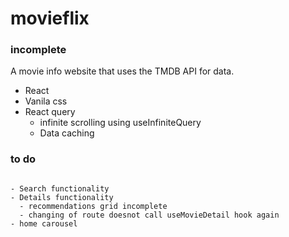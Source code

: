 # movieflix

### incomplete

A movie info website that uses the TMDB API for data.

- React
- Vanila css
- React query
  - infinite scrolling using useInfiniteQuery
  - Data caching

### to do

```

- Search functionality
- Details functionality
  - recommendations grid incomplete
  - changing of route doesnot call useMovieDetail hook again
- home carousel

```
